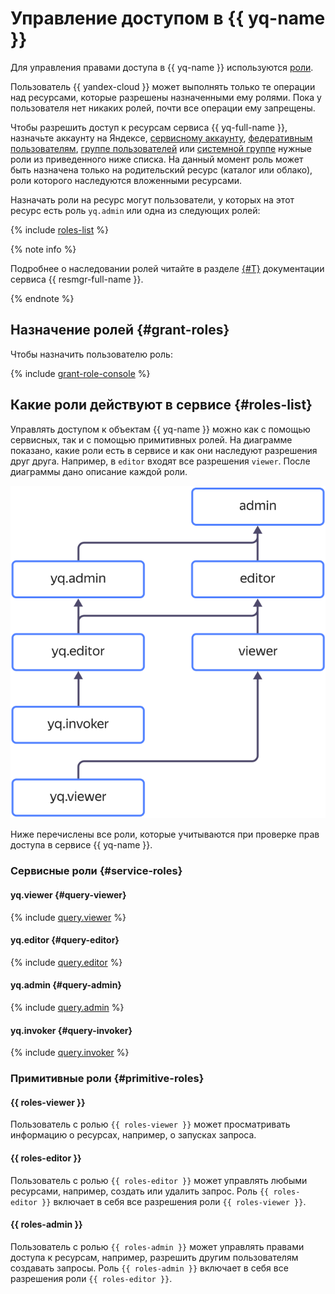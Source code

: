 # Управление доступом в {{ yq-name }}

Для управления правами доступа в {{ yq-name }} используются [роли](../../iam/concepts/access-control/roles.md).

Пользователь {{ yandex-cloud }} может выполнять только те операции над ресурсами, которые разрешены назначенными ему ролями. Пока у пользователя нет никаких ролей, почти все операции ему запрещены.

Чтобы разрешить доступ к ресурсам сервиса {{ yq-full-name }}, назначьте аккаунту на Яндексе, [сервисному аккаунту](../../iam/concepts/users/service-accounts.md), [федеративным пользователям](../../iam/concepts/federations.md), [группе пользователей](../../organization/operations/manage-groups.md) или [системной группе](../../iam/concepts/access-control/system-group.md) нужные роли из приведенного ниже списка. На данный момент роль может быть назначена только на родительский ресурс (каталог или облако), роли которого наследуются вложенными ресурсами.

Назначать роли на ресурс могут пользователи, у которых на этот ресурс есть роль `yq.admin` или одна из следующих ролей:

{% include [roles-list](../../_includes/iam/roles-list.md) %}

{% note info %}

Подробнее о наследовании ролей читайте в разделе [{#T}](../../resource-manager/concepts/resources-hierarchy.md#access-rights-inheritance) документации сервиса {{ resmgr-full-name }}.

{% endnote %}

## Назначение ролей {#grant-roles}

Чтобы назначить пользователю роль:

{% include [grant-role-console](../../_includes/grant-role-console.md) %}

## Какие роли действуют в сервисе {#roles-list}

Управлять доступом к объектам {{ yq-name }} можно как с помощью сервисных, так и с помощью примитивных ролей. На диаграмме показано, какие роли есть в сервисе и как они наследуют разрешения друг друга. Например, в `editor` входят все разрешения `viewer`. После диаграммы дано описание каждой роли.

<center>

![image](../../_assets/query/service-roles-hierarchy.svg)

</center>

Ниже перечислены все роли, которые учитываются при проверке прав доступа в сервисе {{ yq-name }}.

### Сервисные роли {#service-roles}

#### yq.viewer {#query-viewer}

{% include [query.viewer](../../_roles/yq/viewer.md) %}

#### yq.editor {#query-editor}

{% include [query.editor](../../_roles/yq/editor.md) %}

#### yq.admin {#query-admin}

{% include [query.admin](../../_roles/yq/admin.md) %}

#### yq.invoker {#query-invoker}

{% include [query.invoker](../../_roles/yq/invoker.md) %}

### Примитивные роли {#primitive-roles}

#### {{ roles-viewer }}

Пользователь с ролью `{{ roles-viewer }}` может просматривать информацию о ресурсах, например, о запусках запроса.

#### {{ roles-editor }}

Пользователь с ролью `{{ roles-editor }}` может управлять любыми ресурсами, например, создать или удалить запрос. Роль `{{ roles-editor }}` включает в себя все разрешения роли `{{ roles-viewer }}`.

#### {{ roles-admin }}

Пользователь с ролью `{{ roles-admin }}` может управлять правами доступа к ресурсам, например, разрешить другим пользователям создавать запросы. Роль `{{ roles-admin }}` включает в себя все разрешения роли `{{ roles-editor }}`.
